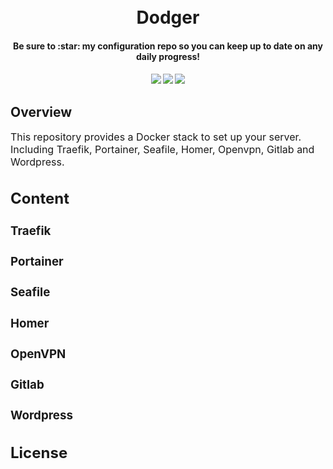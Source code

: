 <h1 align="center">
  <br>
  Dodger
</h1>
<h4 align="center">Be sure to :star: my configuration repo so you can keep up to date on any daily progress!</h4>
<div align="center">
  <h4>
    <a href="https://github.com/stefanDeveloper/dodger"><img src="https://img.shields.io/github/stars/stefanDeveloper/dodger.svg?style=plasticr"/></a>
    <a href="https://github.com/stefanDeveloper/dodger/commits/master"><img src="https://img.shields.io/github/last-commit/stefanDeveloper/dodger.svg?style=plasticr"/></a>
    <a href="https://github.com/stefanDeveloper/dodger/commits/master"><img src="https://img.shields.io/github/commit-activity/y/stefanDeveloper/dodger.svg?style=plasticr"/></a>

  </h4>
</div>

## Overview
<p><font size="3">

This repository provides a Docker stack to set up your server. Including Traefik, Portainer, Seafile, Homer, Openvpn, Gitlab and Wordpress.

## Content

### Traefik

### Portainer

### Seafile

### Homer

### OpenVPN

### Gitlab

### Wordpress

## License